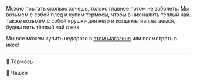 Можно прыгать сколько хочешь, только главное потом не заболеть. Мы возьмем с собой плед и купим термосы, чтобы в них налить теплый чай. Также возьмем с собой крушки для него и когда мы напрыгаемся, будем пить тёплый чай с них. 

Мы все можем купить недорого в [этом магазине](https://flyingtiger.com/) или посмотреть в икее!

---

<div class="callout" onclick="location.href='https://flyingtiger.com/pages/search-results-jsv2?type=product&q=Thermo'"><p>🍵 Термосы </p></div>
<div class="callout" onclick="location.href='https://flyingtiger.com/pages/search-results-jsv2?type=product&q=Mug'"><p>🍵 Чашки </p></div>

